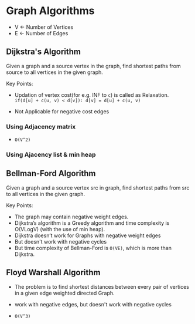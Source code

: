 # Graph Algorithms

- V <- Number of Vertices
- E <- Number of Edges

## Dijkstra's Algorithm

Given a graph and a source vertex in the graph, find shortest paths from source to all vertices in the given graph.

Key Points:
- Updation of vertex cost(for e.g. INF to `c`) is called as Relaxation.
`	if(d[u] + c(u, v) < d[v]):
		d[v] = d[u] + c(u, v)
`

- Not Applicable for negative cost edges

### Using Adjacency matrix

- `O(V^2)`

### Using Ajacency list & min heap

## Bellman-Ford Algorithm

Given a graph and a source vertex src in graph, find shortest paths from src to all vertices in the given graph. 

Key Points:

- The graph may contain negative weight edges.
- Dijkstra’s algorithm is a Greedy algorithm and time complexity is O(VLogV) (with the use of min heap). 
- Dijkstra doesn’t work for Graphs with negative weight edges
- But doesn't work with negative cycles
- But time complexity of Bellman-Ford is `O(VE)`, which is more than Dijkstra.

## Floyd Warshall Algorithm

- The problem is to find shortest distances between every pair of vertices in a given edge weighted directed Graph.
- work with negative edges, but doesn't work with negative cycles

- `O(V^3)`
